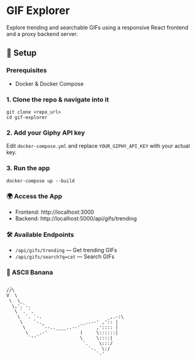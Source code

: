 # GIF Explorer

Explore trending and searchable GIFs using a responsive React frontend and a proxy backend server.

## 🚀 Setup

### Prerequisites
- Docker & Docker Compose

### 1. Clone the repo & navigate into it
```
git clone <repo_url>
cd gif-explorer
```

### 2. Add your Giphy API key
Edit `docker-compose.yml` and replace `YOUR_GIPHY_API_KEY` with your actual key.

### 3. Run the app
```
docker-compose up --build
```

### 🌍 Access the App
- Frontend: http://localhost:3000
- Backend: http://localhost:5000/api/gifs/trending

### 🛠 Available Endpoints
- `/api/gifs/trending` — Get trending GIFs
- `/api/gifs/search?q=cat` — Search GIFs

### 🍌 ASCII Banana
```
 _
//\
V  \
 \  \_
  \,'.`-.
   \ `. `. 
    \  `. `-.                        _,.-:\
     \    `-._             __..--' ,':: |
      \      `--..____..--'      ,':::: |
       \   _.-'            )     \::::::|
        `''                \     \::::|
                            `.    \:::/
                              `-.  \:/
                                 `-'
```